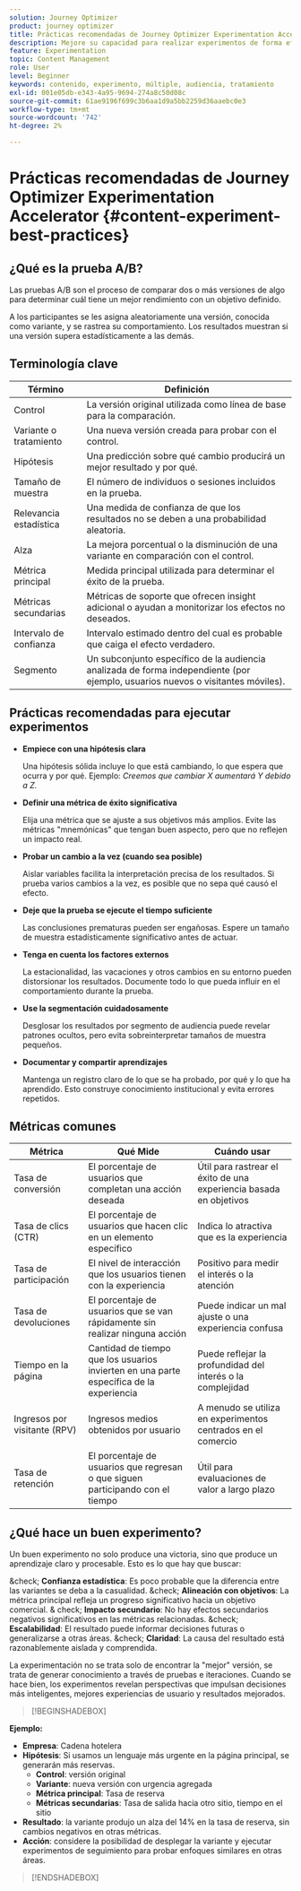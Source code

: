 ```yaml
---
solution: Journey Optimizer
product: journey optimizer
title: Prácticas recomendadas de Journey Optimizer Experimentation Accelerator
description: Mejore su capacidad para realizar experimentos de forma eficaz y generar perspectivas
feature: Experimentation
topic: Content Management
role: User
level: Beginner
keywords: contenido, experimento, múltiple, audiencia, tratamiento
exl-id: 001e05db-e343-4a95-9694-274a8c50d08c
source-git-commit: 61ae9196f699c3b6aa1d9a5bb2259d36aaebc0e3
workflow-type: tm+mt
source-wordcount: '742'
ht-degree: 2%

---
```


# Prácticas recomendadas de Journey Optimizer Experimentation Accelerator {#content-experiment-best-practices}

## ¿Qué es la prueba A/B?

Las pruebas A/B son el proceso de comparar dos o más versiones de algo para determinar cuál tiene un mejor rendimiento con un objetivo definido.

A los participantes se les asigna aleatoriamente una versión, conocida como variante, y se rastrea su comportamiento. Los resultados muestran si una versión supera estadísticamente a las demás.

## Terminología clave

| Término | Definición |
|-|-|
| Control | La versión original utilizada como línea de base para la comparación. |
| Variante o tratamiento | Una nueva versión creada para probar con el control. |
| Hipótesis | Una predicción sobre qué cambio producirá un mejor resultado y por qué. |
| Tamaño de muestra | El número de individuos o sesiones incluidos en la prueba. |
| Relevancia estadística | Una medida de confianza de que los resultados no se deben a una probabilidad aleatoria. |
| Alza | La mejora porcentual o la disminución de una variante en comparación con el control. |
| Métrica principal | Medida principal utilizada para determinar el éxito de la prueba. |
| Métricas secundarias | Métricas de soporte que ofrecen insight adicional o ayudan a monitorizar los efectos no deseados. |
| Intervalo de confianza | Intervalo estimado dentro del cual es probable que caiga el efecto verdadero. |
| Segmento | Un subconjunto específico de la audiencia analizada de forma independiente (por ejemplo, usuarios nuevos o visitantes móviles). |

## Prácticas recomendadas para ejecutar experimentos

* **Empiece con una hipótesis clara**

  Una hipótesis sólida incluye lo que está cambiando, lo que espera que ocurra y por qué.
Ejemplo: _Creemos que cambiar X aumentará Y debido a Z._

* **Definir una métrica de éxito significativa**

  Elija una métrica que se ajuste a sus objetivos más amplios. Evite las métricas &quot;mnemónicas&quot; que tengan buen aspecto, pero que no reflejen un impacto real.

* **Probar un cambio a la vez (cuando sea posible)**

  Aislar variables facilita la interpretación precisa de los resultados. Si prueba varios cambios a la vez, es posible que no sepa qué causó el efecto.

* **Deje que la prueba se ejecute el tiempo suficiente**

  Las conclusiones prematuras pueden ser engañosas. Espere un tamaño de muestra estadísticamente significativo antes de actuar.

* **Tenga en cuenta los factores externos**

  La estacionalidad, las vacaciones y otros cambios en su entorno pueden distorsionar los resultados. Documente todo lo que pueda influir en el comportamiento durante la prueba.

* **Use la segmentación cuidadosamente**

  Desglosar los resultados por segmento de audiencia puede revelar patrones ocultos, pero evita sobreinterpretar tamaños de muestra pequeños.

* **Documentar y compartir aprendizajes**

  Mantenga un registro claro de lo que se ha probado, por qué y lo que ha aprendido. Esto construye conocimiento institucional y evita errores repetidos.

## Métricas comunes

| Métrica | Qué Mide | Cuándo usar |
|-|-|-|
| Tasa de conversión | El porcentaje de usuarios que completan una acción deseada | Útil para rastrear el éxito de una experiencia basada en objetivos |
| Tasa de clics (CTR) | El porcentaje de usuarios que hacen clic en un elemento específico | Indica lo atractiva que es la experiencia |
| Tasa de participación | El nivel de interacción que los usuarios tienen con la experiencia | Positivo para medir el interés o la atención |
| Tasa de devoluciones | El porcentaje de usuarios que se van rápidamente sin realizar ninguna acción | Puede indicar un mal ajuste o una experiencia confusa |
| Tiempo en la página | Cantidad de tiempo que los usuarios invierten en una parte específica de la experiencia | Puede reflejar la profundidad del interés o la complejidad |
| Ingresos por visitante (RPV) | Ingresos medios obtenidos por usuario | A menudo se utiliza en experimentos centrados en el comercio |
| Tasa de retención | El porcentaje de usuarios que regresan o que siguen participando con el tiempo | Útil para evaluaciones de valor a largo plazo |

## ¿Qué hace un buen experimento?

Un buen experimento no solo produce una victoria, sino que produce un aprendizaje claro y procesable.
Esto es lo que hay que buscar:

&amp;check; **Confianza estadística**: Es poco probable que la diferencia entre las variantes se deba a la casualidad.
&amp;check; **Alineación con objetivos**: La métrica principal refleja un progreso significativo hacia un objetivo comercial.
&amp; check; **Impacto secundario**: No hay efectos secundarios negativos significativos en las métricas relacionadas.
&amp;check; **Escalabilidad**: El resultado puede informar decisiones futuras o generalizarse a otras áreas.
&amp;check; **Claridad**: La causa del resultado está razonablemente aislada y comprendida.

La experimentación no se trata solo de encontrar la &quot;mejor&quot; versión, se trata de generar conocimiento a través de pruebas e iteraciones. Cuando se hace bien, los experimentos revelan perspectivas que impulsan decisiones más inteligentes, mejores experiencias de usuario y resultados mejorados.

>[!BEGINSHADEBOX]

**Ejemplo:**

* **Empresa**: Cadena hotelera
* **Hipótesis**: Si usamos un lenguaje más urgente en la página principal, se generarán más reservas.
   * **Control**: versión original
   * **Variante**: nueva versión con urgencia agregada
   * **Métrica principal**: Tasa de reserva
   * **Métricas secundarias**: Tasa de salida hacia otro sitio, tiempo en el sitio
* **Resultado**: la variante produjo un alza del 14% en la tasa de reserva, sin cambios negativos en otras métricas.
* **Acción**: considere la posibilidad de desplegar la variante y ejecutar experimentos de seguimiento para probar enfoques similares en otras áreas.

>[!ENDSHADEBOX]
